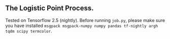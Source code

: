 ## The Logistic Point Process.

Tested on Tensorflow 2.5 (nightly). Before running `job.py`, please make sure you have installed `msgpack msgpack-numpy numpy pandas tf-nightly argh tqdm scipy termcolor`.
